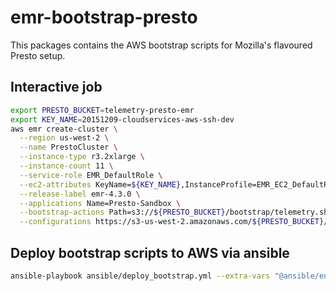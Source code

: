 emr-bootstrap-presto
===================

This packages contains the AWS bootstrap scripts for Mozilla's flavoured Presto setup.

## Interactive job
```bash
export PRESTO_BUCKET=telemetry-presto-emr
export KEY_NAME=20151209-cloudservices-aws-ssh-dev
aws emr create-cluster \
  --region us-west-2 \
  --name PrestoCluster \
  --instance-type r3.2xlarge \
  --instance-count 11 \
  --service-role EMR_DefaultRole \
  --ec2-attributes KeyName=${KEY_NAME},InstanceProfile=EMR_EC2_DefaultRole,AdditionalMasterSecurityGroups=sg-263db541 \
  --release-label emr-4.3.0 \
  --applications Name=Presto-Sandbox \
  --bootstrap-actions Path=s3://${PRESTO_BUCKET}/bootstrap/telemetry.sh \
  --configurations https://s3-us-west-2.amazonaws.com/${PRESTO_BUCKET}/configuration/configuration.json
```

## Deploy bootstrap scripts to AWS via ansible
```bash
ansible-playbook ansible/deploy_bootstrap.yml --extra-vars "@ansible/envs/dev.yml" -i ansible/inventory
```
